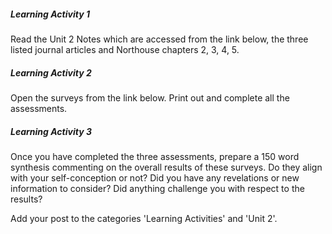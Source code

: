 ##### Learning Activity 1

Read the Unit 2 Notes which are accessed from the link below, the three listed journal articles and Northouse chapters 2, 3, 4, 5.

##### Learning Activity 2

Open the surveys from the link below. Print out and complete all the assessments.

##### Learning Activity 3

Once you have completed the three assessments, prepare a 150 word synthesis commenting on the overall results of these surveys. Do they align with your self-conception or not? Did you have any revelations or new information to consider? Did anything challenge you with respect to the results?

Add your post to the categories 'Learning Activities' and 'Unit 2'.

